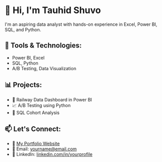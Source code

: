 # 👋 Hi, I'm Tauhid Shuvo

I'm an aspiring data analyst with hands-on experience in Excel, Power BI, SQL, and Python.

## 🔧 Tools & Technologies:
- Power BI, Excel
- SQL, Python
- A/B Testing, Data Visualization

## 📊 Projects:
- 🚆 Railway Data Dashboard in Power BI
- 📈 A/B Testing using Python
- 📁 SQL Cohort Analysis

## 📫 Let's Connect:
- 🔗 [My Portfolio Website](https://tauhidshuvo.github.io/portfolio/)
- 📧 Email: yourname@email.com
- 💼 LinkedIn: [linkedin.com/in/yourprofile](https://linkedin.com/in/yourprofile)
